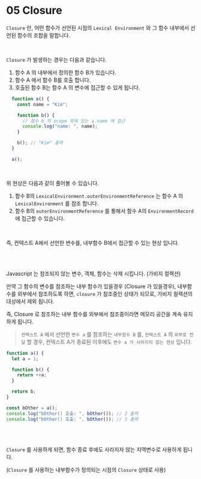 # 05 Closure

``Closure`` 란, 어떤 함수가 선언된 시점의 ``Lexical Environment`` 와 그 함수 내부에서 선언된 함수의 조합을 말합니다.

<br/>

``Closure`` 가 발생하는 경우는 다음과 같습니다.
  1. 함수 A 의 내부에서 정의한 함수 B가 있습니다.
  2. 함수 A 에서 함수 B를 호출 합니다.
  3. 호출된 함수 B는 함수 A 의 변수에 접근할 수 있게 됩니다.

  ```javascript
    function a() {
      const name = "Kim";

      function b() {
        // 함수 b 의 scope 밖에 있는 a.name 에 접근
        console.log("name: ", name);
      }

      b(); // "Kim" 출력
    }

    a();
  ```

<br/>

위 현상은 다음과 같이 풀어볼 수 있습니다.
  1. 함수 B의 ``LexicalEnvironment.outerEnvironmentReference`` 는 함수 A 의 ``LexicalEnvironment`` 를 참조 합니다.
  2. 함수 B의 ``outerEnvironmentReference`` 를 통해서 함수 A의 ``EnvironmentRecord`` 에 접근할 수 있습니다.

<br/>

즉, 컨텍스트 A에서 선언한 변수를, 내부함수 B에서 접근할 수 있는 현상 입니다.


<br/><br/>


Javascript 는 참조되지 않는 변수, 객체, 함수는 삭제 시킵니다. (가비지 컬렉션)

만약 그 함수의 변수를 참조하는 내부 함수가 있을경우 (Closure 가 있을경우), 내부함수를 외부에서 참조하도록 하면, ``closure`` 가 참조중인 상태가 되므로, 가비지 컬렉션의 대상에서 제외 됩니다.

즉, Closure 로 참조하는 내부 함수를 외부에서 참조중이라면 메모리 공간을 계속 유지하게 됩니다.

> ``컨텍스트 A`` 에서 선언한 ``변수 a`` 를 참조하는 ``내부함수 B`` 를, ``컨텍스트 A`` 의 ``외부로 전달`` 할 경우, 컨텍스트 A가 종료된 이후에도 ``변수 a 가 사라지지 않는 현상`` 입니다.

```javascript
function a() {
  let a = 1;

  function b() {
    return ++a;
  } 

  return b;
}

const bOther = a();
console.log("bOther() 호출: ", bOther()); // 2 출력
console.log("bOther() 호출: ", bOther()); // 3 출력
```


<br/><br/>


``Closure`` 를 사용하게 되면, 함수 종료 후에도 사라지자 않는 지역변수로 사용하게 됩니다.

(``Closure`` 를 사용하는 내부함수가 정의되는 시점의 ``Closure`` 상태로 사용)